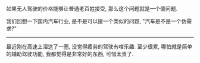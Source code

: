如果无人驾驶的价格能够让普通老百姓接受, 那么这个问题就是一个傻问题.

我们回想一下国内汽车行业, 是不是可以提一个类似的问题, "汽车是不是一个伪需求?"

---

最近刚在高速上溜达了一圈, 没觉得疲劳的驾驶有啥乐趣. 
至少很累, 哪怕就是简单的辅助驾驶功能, 我都觉得是非常好的东西, 可惜太贵了.
